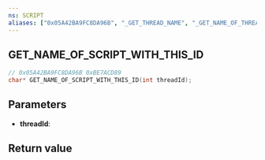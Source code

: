 ```yaml
---
ns: SCRIPT
aliases: ["0x05A42BA9FC8DA96B", "_GET_THREAD_NAME", "_GET_NAME_OF_THREAD"]
---
```

## GET_NAME_OF_SCRIPT_WITH_THIS_ID

```c
// 0x05A42BA9FC8DA96B 0xBE7ACD89
char* GET_NAME_OF_SCRIPT_WITH_THIS_ID(int threadId);
```

## Parameters
* **threadId**: 

## Return value
